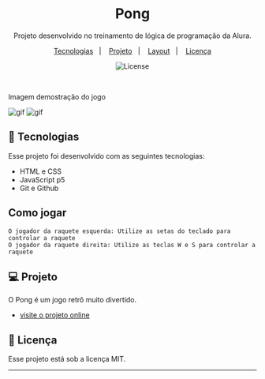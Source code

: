 

<h1 align="center"> Pong </h1>

<p align="center">
Projeto desenvolvido no treinamento de lógica de programação da Alura. <br/>
</p>

<p align="center">
  <a href="#-tecnologias">Tecnologias</a>&nbsp;&nbsp;&nbsp;|&nbsp;&nbsp;&nbsp;
  <a href="#-projeto">Projeto</a>&nbsp;&nbsp;&nbsp;|&nbsp;&nbsp;&nbsp;
  <a href="#-layout">Layout</a>&nbsp;&nbsp;&nbsp;|&nbsp;&nbsp;&nbsp;
  <a href="#memo-licença">Licença</a>
</p>

<p align="center">
  <img alt="License" src="https://img.shields.io/static/v1?label=license&message=MIT&color=49AA26&labelColor=000000">
</p>

<br>
  <p> Imagem demostração do jogo </p>
  
  ![gif](https://user-images.githubusercontent.com/94411600/224193742-ff68968b-a730-491a-bc73-eac3e938b0fa.gif)
  ![gif](https://user-images.githubusercontent.com/94411600/224193752-e16f35f3-fbf5-4a05-9944-eb9e3baf1cbc.gif)

  

## 🚀 Tecnologias

Esse projeto foi desenvolvido com as seguintes tecnologias:

- HTML e CSS
- JavaScript p5
- Git e Github

## Como jogar
```
O jogador da raquete esquerda: Utilize as setas do teclado para controlar a raquete
O jogador da raquete direita: Utilize as teclas W e S para controlar a raquete
```
## 💻 Projeto

O Pong é um jogo retrô muito divertido.

- [visite o projeto online](https://editor.p5js.org/marcosnyan12/full/aHqXAlJou)


## :memo: Licença

Esse projeto está sob a licença MIT.

---
